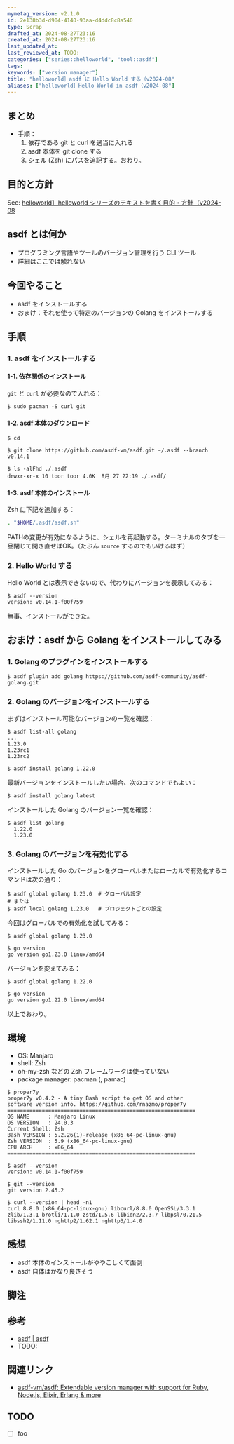 ```yaml
---
mymetag_version: v2.1.0
id: 2e138b3d-d904-4140-93aa-d4ddc8c8a540
type: Scrap
drafted_at: 2024-08-27T23:16
created_at: 2024-08-27T23:16
last_updated_at:
last_reviewed_at: TODO:
categories: ["series::helloworld", "tool::asdf"]
tags:
keywords: ["version manager"]
title: "helloworld］asdf に Hello World する（v2024-08"
aliases: ["helloworld］Hello World in asdf（v2024-08"]
---
```


## まとめ

- 手順：
    1. 依存である git と curl を適当に入れる
    2. asdf 本体を git clone する
    3. シェル (Zsh) にパスを追記する。おわり。

## 目的と方針

See: [helloworld］helloworld シリーズのテキストを書く目的・方針（v2024-08](./a8edd76c-963b-4cd1-affc-fc8be160ca11.md)

## asdf とは何か

- プログラミング言語やツールのバージョン管理を行う CLI ツール
- 詳細はここでは触れない

## 今回やること

- asdf をインストールする
- おまけ：それを使って特定のバージョンの Golang をインストールする

## 手順

### 1. asdf をインストールする

#### 1-1. 依存関係のインストール

`git` と `curl` が必要なので入れる：

```console
$ sudo pacman -S curl git
```

#### 1-2. asdf 本体のダウンロード

```console
$ cd

$ git clone https://github.com/asdf-vm/asdf.git ~/.asdf --branch v0.14.1
```

```console
$ ls -alFhd ./.asdf
drwxr-xr-x 10 toor toor 4.0K  8月 27 22:19 ./.asdf/
```

#### 1-3. asdf 本体のインストール

Zsh に下記を追加する：

```zsh
. "$HOME/.asdf/asdf.sh"
```

PATHの変更が有効になるように、シェルを再起動する。ターミナルのタブを一旦閉じて開き直せばOK。（たぶん `source` するのでもいけるはず）

### 2. Hello World する

Hello World とは表示できないので、代わりにバージョンを表示してみる：

```console
$ asdf --version
version: v0.14.1-f00f759
```

無事、インストールができた。

## おまけ：asdf から Golang をインストールしてみる

### 1. Golang のプラグインをインストールする

```console
$ asdf plugin add golang https://github.com/asdf-community/asdf-golang.git
```

### 2. Golang のバージョンをインストールする

まずはインストール可能なバージョンの一覧を確認：

```console
$ asdf list-all golang
...
1.23.0
1.23rc1
1.23rc2
```

```console
$ asdf install golang 1.22.0
```

最新バージョンをインストールしたい場合、次のコマンドでもよい：

```console
$ asdf install golang latest
```

インストールした Golang のバージョン一覧を確認：

```console
$ asdf list golang
  1.22.0
  1.23.0
```

### 3. Golang のバージョンを有効化する

インストールした Go のバージョンをグローバルまたはローカルで有効化するコマンドは次の通り：

```console
$ asdf global golang 1.23.0  # グローバル設定
# または
$ asdf local golang 1.23.0   # プロジェクトごとの設定
```

今回はグローバルでの有効化を試してみる：

```console
$ asdf global golang 1.23.0

$ go version
go version go1.23.0 linux/amd64
```

バージョンを変えてみる：

```console
$ asdf global golang 1.22.0

$ go version
go version go1.22.0 linux/amd64
```

以上でおわり。

## 環境

- OS: Manjaro
- shell: Zsh
- oh-my-zsh などの Zsh フレームワークは使っていない
- package manager: pacman (, pamac)

```console
$ proper7y
proper7y v0.4.2 - A tiny Bash script to get OS and other
software version info. https://github.com/rnazmo/proper7y
============================================================
OS NAME      : Manjaro Linux
OS VERSION   : 24.0.3
Current Shell: Zsh
Bash VERSION : 5.2.26(1)-release (x86_64-pc-linux-gnu)
Zsh VERSION  : 5.9 (x86_64-pc-linux-gnu)
CPU ARCH     : x86_64
============================================================

$ asdf --version
version: v0.14.1-f00f759

$ git --version
git version 2.45.2

$ curl --version | head -n1
curl 8.8.0 (x86_64-pc-linux-gnu) libcurl/8.8.0 OpenSSL/3.3.1 zlib/1.3.1 brotli/1.1.0 zstd/1.5.6 libidn2/2.3.7 libpsl/0.21.5 libssh2/1.11.0 nghttp2/1.62.1 nghttp3/1.4.0
```

## 感想

- asdf 本体のインストールがややこしくて面倒
- asdf 自体はかなり良さそう

## 脚注

[^1]: foobarbaz

## 参考

- [asdf | asdf](https://asdf-vm.com/)
- TODO:

## 関連リンク

- [asdf-vm/asdf: Extendable version manager with support for Ruby, Node.js, Elixir, Erlang & more](https://github.com/asdf-vm/asdf)

## TODO

- [ ] foo
